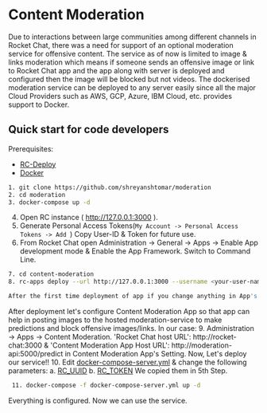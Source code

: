 # Content Moderation

Due to interactions between large communities among different channels in Rocket Chat, there was a need for support of an optional moderation service for offensive content. The service as of now is limited to image & links moderation which means if someone sends an offensive image or link to Rocket Chat app and the app along with server is deployed and configured then the image will be blocked but not videos.
The dockerised moderation service can be deployed to any server easily since all the major Cloud Providers such as AWS, GCP, Azure, IBM Cloud, etc. provides support to Docker.

## Quick start for code developers
Prerequisites:

* [RC-Deploy](https://docs.rocket.chat/apps-development/getting-started#installation)
* [Docker](https://docs.docker.com/get-docker/)

```sh
1. git clone https://github.com/shreyanshtomar/moderation
2. cd moderation
3. docker-compose up -d
```
4. Open RC instance ( http://127.0.0.1:3000 ).
5. Generate Personal Access Tokens(`My Account -> Personal Access Tokens -> Add `)
Copy User-ID & Token for future use.
6. From Rocket Chat open Administration -> General -> Apps -> Enable App development mode & Enable the App Framework.
Switch to Command Line.
```sh
7. cd content-moderation
8. rc-apps deploy --url http://127.0.0.1:3000 --username <your-user-name> --password <your-password>

After the first time deployment of app if you change anything in App's code than add an '--update' flag at the end in the above command.
```
After deployment let's configure Content Moderation App so that app can help in posting images to the hosted moderation-service to make predictions and
block offensive images/links.
In our case:
9. Administration -> Apps -> Content Moderation.
'Rocket Chat host URL': http://rocket-chat:3000 &  'Content Moderation App Host URL': http://moderation-api:5000/predict in
Content Moderation App's Setting.
Now, Let's deploy our service!!
10. Edit [docker-compose-server.yml](https://github.com/shreyanshtomar/moderation/blob/shreyansh_dev/docker-compose-server.yml) & change the following
parameters:
  a. [RC_UUID](https://github.com/shreyanshtomar/moderation/blob/38da4fc779bbaa74e54153aaa0ba0f537e55f563/docker-compose-server.yml#L13)
  b. [RC_TOKEN](https://github.com/shreyanshtomar/moderation/blob/38da4fc779bbaa74e54153aaa0ba0f537e55f563/docker-compose-server.yml#L14)
  We copied them in 5th Step.
```sh
 11. docker-compose -f docker-compose-server.yml up -d
 ```
 Everything is configured. Now we can use the service.

